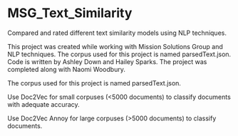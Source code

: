 # MSG_Text_Similarity
Compared and rated different text similarity models using NLP techniques. 

This project was created while working with Mission Solutions Group and NLP techniques. The corpus used for this project is named parsedText.json. Code is written by Ashley Down and Hailey Sparks. The project was completed along with Naomi Woodbury. 

The corpus used for this project is named parsedText.json.

Use Doc2Vec for small corpuses (<5000 documents) to classify documents with adequate accuracy.

Use Doc2Vec Annoy for large corpuses (>5000 documents) to classify documents.

